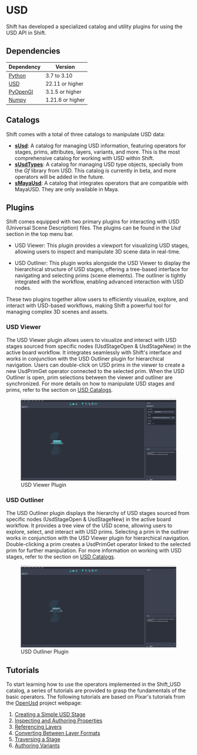 # USD

Shift has developed a specialized catalog and utility plugins for using the USD API in Shift. 

## Dependencies
| **Dependency**                                           | **Version**    |
| -------------------------------------------------------- | -------------- |
| [Python](https://www.python.org/download/releases/3.0/)  | 3.7 to 3.10    |
| [USD](https://pypi.org/project/usd-core/)                | 22.11 or higher  |
| [PyOpenGl](https://pypi.org/project/PyOpenGL/)           | 3.1.5 or higher  |
| [Numpy](https://numpy.org/news/#releases)                | 1.21.6 or higher |

## Catalogs

Shift comes with a total of three catalogs to manipulate USD data:

- [**sUsd**](susd.md): A catalog for managing USD information, featuring operators for stages, prims, attributes, layers, variants, and more. This is the most comprehensive catalog for working with USD within Shift.
- [**sUsdTypes**](susdtypes.md): A catalog for managing USD type objects, specially from the *Gf* library from USD. This catalog is currently in beta, and more operators will be added in the future.
- [**sMayaUsd**](smayausd.md): A catalog that integrates operators that are compatible with MayaUSD. They are only available in Maya.       

## Plugins

Shift comes equipped with two primary plugins for interacting with USD (Universal Scene Description) files. The plugins can be found in the *Usd* section in the top menu bar.

- USD Viewer: This plugin provides a viewport for visualizing USD stages, allowing users to inspect and manipulate 3D scene data in real-time.

- USD Outliner: This plugin works alongside the USD Viewer to display the hierarchical structure of USD stages, offering a tree-based interface for navigating and selecting prims (scene elements). The outliner is tightly integrated with the workflow, enabling advanced interaction with USD nodes.

These two plugins together allow users to efficiently visualize, explore, and interact with USD-based workflows, making Shift a powerful tool for managing complex 3D scenes and assets.

### USD Viewer

The USD Viewer plugin allows users to visualize and interact with USD stages sourced from specific nodes (UsdStageOpen & UsdStageNew) in the active board workflow. It integrates seamlessly with Shift's interface and works in conjunction with the USD Outliner plugin for hierarchical navigation. Users can double-click on USD prims in the viewer to create a new UsdPrimGet operator connected to the selected prim. When the USD Outliner is open, prim selections between the viewer and outliner are synchronized. For more details on how to manipulate USD stages and prims, refer to the section on [USD Catalogs](#catalogs).

<figure>
      <img src="images/usd_viewer_plugin.gif" alt="UI">
      <figcaption>USD Viewer Plugin</figcaption>
</figure>

### USD Outliner

The USD Outliner plugin displays the hierarchy of USD stages sourced from specific nodes (UsdStageOpen & UsdStageNew) in the active board workflow. It provides a tree view of the USD scene, allowing users to explore, select, and interact with USD prims. Selecting a prim in the outliner works in conjunction with the USD Viewer plugin for hierarchical navigation. Double-clicking a prim creates a UsdPrimGet operator linked to the selected prim for further manipulation. For more information on working with USD stages, refer to the section on [USD Catalogs](#catalogs).

<figure>
      <img src="images/usd_outliner_plugin.gif" alt="UI">
      <figcaption>USD Outliner Plugin</figcaption>
</figure>

<!-- 
### Examples
This section is reserved to an example video of how to use USD resources.
 -->

## Tutorials

To start learning how to use the operators implemented in the Shift_USD catalog, a series of tutorials are provided to grasp the fundamentals of the basic operators. The following tutorials are based on Pixar's tutorials from the [OpenUsd](https://openusd.org/release/tut_usd_tutorials.html) project webpage:

1. [Creating a Simple USD Stage](usd_tutorials/usd_tutorial_01.md)
2. [Inspecting and Authoring Properties](usd_tutorials/usd_tutorial_02.md)
3. [Referencing Layers](usd_tutorials/usd_tutorial_03.md)
4. [Converting Between Layer Formats](usd_tutorials/usd_tutorial_04.md)
5. [Traversing a Stage](usd_tutorials/usd_tutorial_05.md)
6. [Authoring Variants](usd_tutorials/usd_tutorial_06.md)